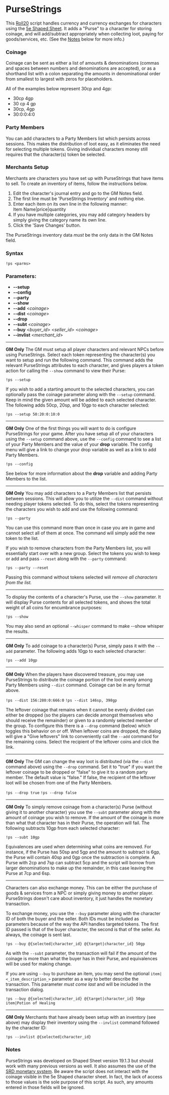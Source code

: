 # PurseStrings

This [Roll20](http://roll20.net/) script handles currency and currency exchanges for characters using the [5e Shaped Sheet](http://github.com/mlenser/roll20-character-sheets/tree/master/5eShaped). It adds a "Purse" to a character for storing coinage, and will add/subtract appropriately when collecting loot, paying for goods/services, etc. (See the [Notes](#notes) below for more info.)

### Coinage
Coinage can be sent as either a list of amounts & denominations (commas and spaces between numbers and denominations are accepted), or as a shorthand list with a colon separating the amounts in denominational order from smallest to largest with zeros for placeholders.

All of the examples below represent 30cp and 4gp:
* 30cp 4gp
* 30 cp 4 gp
* 30cp, 4gp
* 30:0:0:4:0

### Party Members
You can add characters to a Party Members list which persists across sessions. This makes the distribution of loot easy, as it eliminates the need for selecting multiple tokens. Giving individual characters money still requires that the character(s) token be selected.

### Merchants Setup
Merchants are characters you have set up with PurseStrings that have items to sell. To create an inventory of items, follow the instructions below.
1. Edit the character's journal entry and go to the GM Notes field.
2. The first line must be 'PurseStrings Inventory' and nothing else.
3. Enter each item on its own line in the following manner:  
    Item Name|price|quantity
4. If you have multiple categories, you may add category headers by simply giving the category name its own line.
5. Click the 'Save Changes' button.

The PurseStrings inventory data *must* be the only data in the GM Notes field.

### Syntax

```!ps <parms>```

### Parameters:
* **--setup**
* **--config**
* **--party**
* **--show**
* **--add** <_coinage_>
* **--dist** <_coinage_>
* **--drop**
* **--subt** <_coinage_>
* **--buy** <_buyer_id_> <_seller_id_> <_coinage_>
* **--invlist** <_merchant_id_>

---
**GM Only** The GM must setup all player characters and relevant NPCs before using PurseStrings. Select each token representing the character(s) you want to setup and run the following command. This command adds the relevant PurseStrings attributes to each character, and gives players a token action for calling the `--show` command to view their Purse:

```!ps --setup```

If you wish to add a starting amount to the selected characters, you can optionally pass the coinage parameter along with the `--setup` command. Keep in mind the given amount will be added to each selected character. The following adds 50cp, 20sp, and 10gp to each character selected:

```!ps --setup 50:20:0:10:0```

---
**GM Only** One of the first things you will want to do is configure PurseStrings for your game. After you have setup all of your characters using the `--setup` command above, use the `--config` command to see a list of your Party Members and the value of your **drop** variable. The config menu will give a link to change your drop variable as well as a link to add Party Members.

```!ps --config```

See below for more information about the **drop** variable and adding Party Members to the list.

---
**GM Only** You may add characters to a Party Members list that persists between sessions. This will allow you to utilize the `--dist` command without needing player tokens selected. To do this, select the tokens representing the characters you wish to add and use the following command:

```!ps --party```

You can use this command more than once in case you are in game and cannot select all of them at once. The command will simply add the new token to the list.

If you wish to remove characters from the Party Members list, you will essentially start over with a new group. Select the tokens you wish to keep or add and pass `--reset` along with the `--party` command:

```!ps --party --reset```

Passing this command without tokens selected will *remove all characters from the list.*

---
To display the contents of a character's Purse, use the `--show` parameter. It will display Purse contents for all selected tokens, and shows the total weight of all coins for encumbrance purposes:

```!ps --show```

You may also send an optional `--whisper` command to make --show whisper the results.

---
**GM Only** To add coinage to a character(s) Purse, simply pass it with the `--add` parameter. The following adds 10gp to each selected character:

```!ps --add 10gp```

---
**GM Only** When the players have discovered treasure, you may use PurseStrings to distribute the coinage portion of the loot evenly among Party Members using `--dist` command. Coinage can be in any format above.

```!ps --dist 156:280:0:666:0```
```!ps --dist 146sp, 398gp```

The leftover coinage that remains when it cannot be evenly divided can either be dropped (so the players can decide amongst themselves who should receive the remainder) or given to a randomly selected member of the group. To configure this there is a `--drop` command (below) which toggles this behavior on or off. When leftover coins are dropped, the dialog will give a "Give leftovers" link to conveniently call the `--add` command for the remaining coins. Select the recipient of the leftover coins and click the link.

---
**GM Only** The GM can change the way loot is distributed (via the `--dist` command above) using the `--drop` command. Set it to "true" if you want the leftover coinage to be dropped or "false" to give it to a random party member. The default value is "false." If false, the recipient of the leftover loot will be chosen from one of the Party Members.

```!ps --drop true```
```!ps --drop false```

---

**GM Only** To simply remove coinage from a character(s) Purse (without giving it to another character) you use the `--subt` parameter along with the amount of coinage you wish to remove. If the amount of the coinage is more than what that character has in their Purse, the operation will fail. The following subtracts 10gp from each selected character:

```!ps --subt 10gp```

Equivalences are used when determining what coins are removed. For instance, if the Purse has 50sp and 5gp and the amount to subtract is 6gp, the Purse will contain 40sp and 0gp once the subtraction is complete. A Purse with 2cp and 7sp can subtract 5cp and the script will borrow from larger denominations to make up the remainder, in this case leaving the Purse at 7cp and 6sp.

---
Characters can also exchange money. This can be either the purchase of goods & services from a NPC or simply giving money to another player. PurseStrings doesn't care about inventory, it just handles the monetary transaction.

To exchange money, you use the `--buy` parameter along with the character ID of both the buyer and the seller. Both IDs must be included as parameters because of the way the API handles targeted tokens. The first ID passed is that of the buyer character, the second is that of the seller. As always, the coinage is sent last.

```!ps --buy @{selected|character_id} @{target|character_id} 50gp```

As with the `--subt` parameter, the transaction will fail if the amount of the coinage is more than what the buyer has in their Purse, and equivalences will be used for making change.

If you are using `--buy` to purchase an item, you may send the optional `item|<_item_description_>` parameter as a way to better describe the transaction. This parameter *must come last* and will be included in the transaction dialog.

```!ps --buy @{selected|character_id} @{target|character_id} 50gp item|Potion of Healing```

---
**GM Only** Merchants that have already been setup with an inventory (see above) may display their inventory using the `--invlist` command followed by the character ID:

```!ps --invlist @{selected|character_id}```

### Notes

PurseStrings was developed on Shaped Sheet version 19.1.3 but should work with many previous versions as well. It also assumes the use of the [SRD monetary system](https://roll20.net/compendium/dnd5e/Treasure#content). Be aware the script does not interact with the coinage visible in the 5e Shaped character sheet. In fact, the lack of access to those values is the sole purpose of this script. As such, any amounts entered in those fields will be ignored.
